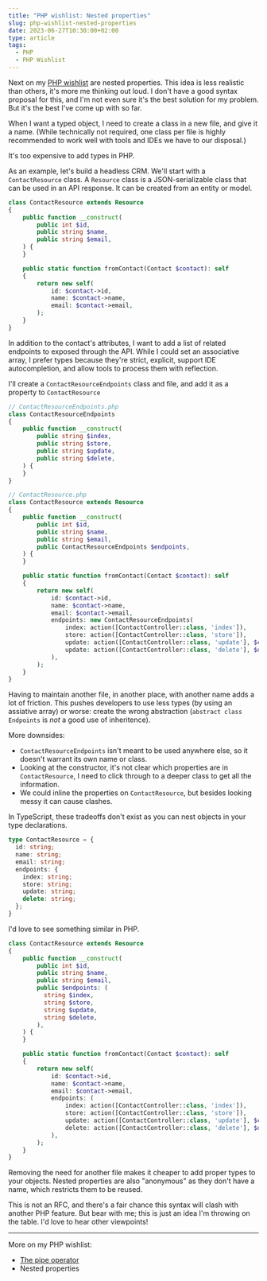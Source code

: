 ```yaml
---
title: "PHP wishlist: Nested properties"
slug: php-wishlist-nested-properties
date: 2023-06-27T10:30:00+02:00
type: article
tags:
  - PHP
  - PHP Wishlist
---
```


Next on my [PHP wishlist](/tags/php-wishlist) are nested properties. This idea is less realistic than others, it's more me thinking out loud. I don't have a good syntax proposal for this, and I'm not even sure it's the best solution for my problem. But it's the best I've come up with so far.

<!--more-->

When I want a typed object, I need to create a class in a new file, and give it a name. (While technically not required, one class per file is highly recommended to work well with tools and IDEs we have to our disposal.)

It's too expensive to add types in PHP.

As an example, let's build a headless CRM. We'll start with a `ContactResource` class. A `Resource` class is a JSON-serializable class that can be used in an API response. It can be created from an entity or model.

```php
class ContactResource extends Resource
{
    public function __construct(
        public int $id,
        public string $name,
        public string $email,
    ) {
    }

    public static function fromContact(Contact $contact): self
    {
        return new self(
            id: $contact->id,
            name: $contact->name,
            email: $contact->email,
        );
    }
}
```

In addition to the contact's attributes, I want to add a list of related endpoints to exposed through the API. While I could set an associative array, I prefer types because they're strict, explicit, support IDE autocompletion, and allow tools to process them with reflection.

I'll create a `ContactResourceEndpoints` class and file, and add it as a property to `ContactResource`

```php
// ContactResourceEndpoints.php
class ContactResourceEndpoints
{
    public function __construct(
        public string $index,
        public string $store,
        public string $update,
        public string $delete,
    ) {
    }
}

// ContactResource.php
class ContactResource extends Resource
{
    public function __construct(
        public int $id,
        public string $name,
        public string $email,
        public ContactResourceEndpoints $endpoints,
    ) {
    }

    public static function fromContact(Contact $contact): self
    {
        return new self(
            id: $contact->id,
            name: $contact->name,
            email: $contact->email,
            endpoints: new ContactResourceEndpoints(
                index: action([ContactController::class, 'index']),
                store: action([ContactController::class, 'store']),
                update: action([ContactController::class, 'update'], $contact->id),
                update: action([ContactController::class, 'delete'], $delete->id),
            ),
        );
    }
}
```

Having to maintain another file, in another place, with another name adds a lot of friction. This pushes developers to use less types (by using an assiative array) or worse: create the wrong abstraction (`abstract class Endpoints` is _not_ a good use of inheritence).

More downsides:

- `ContactResourceEndpoints` isn't meant to be used anywhere else, so it doesn't warrant its own name or class.
- Looking at the constructor, it's not clear which properties are in `ContactResource`, I need to click through to a deeper class to get all the information.
- We could inline the properties on `ContactResource`, but besides looking messy it can cause clashes.

In TypeScript, these tradeoffs don't exist as you can nest objects in your type declarations.

```ts
type ContactResource = {
  id: string;
  name: string;
  email: string;
  endpoints: {
    index: string;
    store: string;
    update: string;
    delete: string;
  };
}
```

I'd love to see something similar in PHP.

```php
class ContactResource extends Resource
{
    public function __construct(
        public int $id,
        public string $name,
        public string $email,
        public $endpoints: (
          string $index,
          string $store,
          string $update,
          string $delete,
        ),
    ) {
    }

    public static function fromContact(Contact $contact): self
    {
        return new self(
            id: $contact->id,
            name: $contact->name,
            email: $contact->email,
            endpoints: (
                index: action([ContactController::class, 'index']),
                store: action([ContactController::class, 'store']),
                update: action([ContactController::class, 'update'], $contact->id),
                delete: action([ContactController::class, 'delete'], $delete->id),
            ),
        );
    }
}
```

Removing the need for another file makes it cheaper to add proper types to your objects. Nested properties are also "anonymous" as they don't have a name, which restricts them to be reused.

This is not an RFC, and there's a fair chance this syntax will clash with another PHP feature. But bear with me; this is just an idea I'm throwing on the table. I'd love to hear other viewpoints!

---

More on my PHP wishlist:

- [The pipe operator](/php-wishlist-pipe-operator)
- Nested properties
